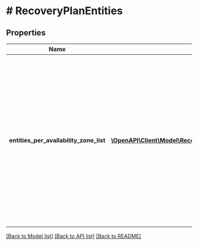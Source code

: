 # # RecoveryPlanEntities

## Properties

Name | Type | Description | Notes
------------ | ------------- | ------------- | -------------
**entities_per_availability_zone_list** | [**\OpenAPI\Client\Model\RecoveryPlanEntitiesEntitiesPerAvailabilityZoneListInner[]**](RecoveryPlanEntitiesEntitiesPerAvailabilityZoneListInner.md) | List of entities and recovery Availability Zones order list per local Availability Zone. In case of public cloud, entity list and recovery Availability Zones order for each of the Availability Zones will be reported. For example, Let AZ1 and AZ2 be the two Availability Zones for a public cloud and OnPrem be the on-premise Availability Zone. If VMs VM1 and VM2 on OnPrem is protected by a Protection Rule with Availabilty Zone order [OnPrem, AZ1, AZ2], then entities_per_availability_zone_list will be [{AZ1, [[OnPrem, AZ1, AZ2]], [{VM1}, {VM2}]},  {AZ2, [[OnPrem, AZ1, AZ2]], [{VM1}, {VM2}]}]. All the Availability Zones should have same Availability Zone order for a valid Recovery Plan. |

[[Back to Model list]](../../README.md#models) [[Back to API list]](../../README.md#endpoints) [[Back to README]](../../README.md)
